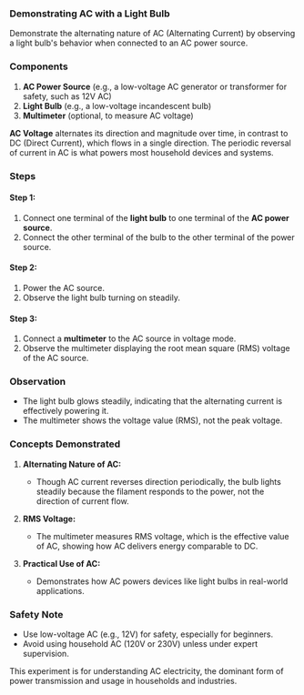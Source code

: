 ### **Demonstrating AC with a Light Bulb**

Demonstrate the alternating nature of AC (Alternating Current) by observing a light bulb's behavior when connected to an AC power source.

### **Components**

1. **AC Power Source** (e.g., a low-voltage AC generator or transformer for safety, such as 12V AC)
2. **Light Bulb** (e.g., a low-voltage incandescent bulb)
4. **Multimeter** (optional, to measure AC voltage)

**AC Voltage** alternates its direction and magnitude over time, in contrast to DC (Direct Current), which flows in a single direction. The periodic reversal of current in AC is what powers most household devices and systems.

### **Steps**

#### Step 1:

1. Connect one terminal of the **light bulb** to one terminal of the **AC power source**.
2. Connect the other terminal of the bulb to the other terminal of the power source.

#### Step 2:

1. Power the AC source.
2. Observe the light bulb turning on steadily.

#### Step 3:

1. Connect a **multimeter** to the AC source in voltage mode.
2. Observe the multimeter displaying the root mean square (RMS) voltage of the AC source.

### **Observation**

- The light bulb glows steadily, indicating that the alternating current is effectively powering it.
- The multimeter shows the voltage value (RMS), not the peak voltage.

### **Concepts Demonstrated**

1. **Alternating Nature of AC:**

   - Though AC current reverses direction periodically, the bulb lights steadily because the filament responds to the power, not the direction of current flow.

2. **RMS Voltage:**

   - The multimeter measures RMS voltage, which is the effective value of AC, showing how AC delivers energy comparable to DC.

3. **Practical Use of AC:**

   - Demonstrates how AC powers devices like light bulbs in real-world applications.

### **Safety Note**

- Use low-voltage AC (e.g., 12V) for safety, especially for beginners.
- Avoid using household AC (120V or 230V) unless under expert supervision.

This experiment is for understanding AC electricity, the dominant form of power transmission and usage in households and industries.
